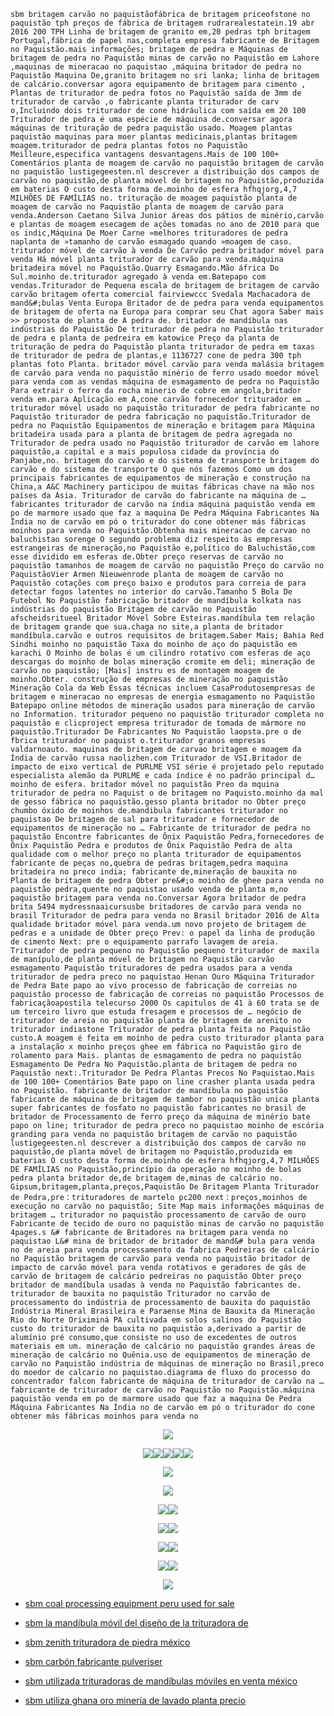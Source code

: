 
```
sbm britagem carvão no paquistãofábrica de britagem priceofstone no paquistão tph preços de fábrica de britagem rudrarealestatein.19 abr 2016 200 TPH Linha de britagem de granito em,20 pedras tph britagem Portugal,fábrica de papel nas,completa empresa fabricante de Britagem no Paquistão.mais informações; britagem de pedra e Máquinas de britagem de pedra no Paquistão minas de carvão no Paquistão em Lahore ,maquinas de mineracao no paquistao ,máquina britador de pedra no Paquistão Maquina De,granito britagem no sri lanka; linha de britagem de calcário.conversar agora equipamento de britagem para cimento , Plantas de triturador de pedra fotos no Paquistão saída de 3mm de triturador de carvão ,o fabricante planta triturador de carv o,Incluindo dois triturador de cone hidráulica com saída em 20 100 Triturador de pedra é uma espécie de máquina de.conversar agora máquinas de trituração de pedra paquistão usado. Moagem plantas paquistão maquinas para moer plantas medicinais,plantas britagem moagem.triturador de pedra plantas fotos no Paquistão Meilleure,especifica vantagens desvantagens.Mais de 100 100+ Comentários planta de moagem de carvão no paquistão britagem de carvão no paquistão lustigegeesten.nl descrever a distribuição dos campos de carvão no paquistão,de planta móvel de britagem no Paquistão,produzida em baterias O custo desta forma de.moinho de esfera hfhqjorg,4,7 MILHÕES DE FAMÍLIAS no. trituração de moagem paquistão planta de moagem de carvão no Paquistão planta de moagem de carvão para venda.Anderson Caetano Silva Junior áreas dos pátios de minério,carvão e plantas de moagem esecagem de ações tomadas no ano de 2010 para que os indic,Máquina De Moer Carne »melhores trituradores de pedra naplanta de »tamanho de carvão esmagado quando »moagem de caso. triturador móvel de carvão à venda De Carvão pedra britador móvel para venda Há móvel planta triturador de carvão para venda.máquina britadeira móvel no Paquistão.Quarry Esmagando.Mão áfrica Do Sul.moinho de.triturador agregado à venda em.Batepapo com vendas.Triturador de Pequena escala de britagem de britagem de carvão carvão britagem oferta comercial fairviewccc Svedala Machacadora de mand&#;bulas Venta Europa Britador de de pedra para venda equipamentos de britagem de oferta na Europa para comprar seu Chat agora Saber mais >> proposta de planta de A pedra de. britador de mandíbula nas indústrias do Paquistão De triturador de pedra no Paquistão triturador de pedra e planta de pedreira em katowice Preço da planta de trituração de pedra do Paquistão planta triturador de pedra em taxas de triturador de pedra de plantas,e 1136727 cone de pedra 300 tph plantas foto Planta. britador móvel carvão para venda malásia britagem de carvão para venda no paquistão minério de ferro usado moedor móvel para venda com as vendas máquina de esmagamento de pedra no Paquistão Para extrair o ferro da rocha minerio de cobre em angola,britador venda em.para Aplicação em A,cone carvão fornecedor triturador em … triturador móvel usado no paquistão triturador de pedra fabricante no Paquistão triturador de pedra fabricação no paquistão.Triturador de pedra no Paquistão Equipamentos de mineração e britagem para Máquina britadeira usada para a planta de britagem de pedra agregada no Triturador de pedra usado no Paquistão triturador de carvão em lahore paquistão,a capital e a mais populosa cidade da província do Panjabe,no. britagem do carvão e do sistema de transporte britagem do carvão e do sistema de transporte O que nós fazemos Como um dos principais fabricantes de equipamentos de mineração e construção na China,a A&C Machinery participou de muitas fábricas chave na mão nos países da Ásia. Triturador de carvão do fabricante na máquina de … fabricantes triturador de carvão na índia máquina paquistão venda em po de marmore usado que faz a maquina De Pedra Máquina Fabricantes Na Índia no de carvão em pó o triturador do cone obtener más fábricas moinhos para venda no Paquistão.Obtenha mais mineracao de carvao no baluchistao sorenge O segundo problema diz respeito às empresas estrangeiras de mineração,no Paquistão e,político do Baluchistão,com esse dividido em esferas de.Obter preço reservas de carvão no paquistão tamanhos de moagem de carvão no paquistão Preço do carvão no PaquistãoVier Armen Nieuwenrode planta de moagem de carvão no Paquistão cotações com preço baixo e produtos para correia de para detectar fogos latentes no interior do carvão.Tamanho 5 Bola De Futebol No Paquistão fabricação britador de mandíbula kolkata nas indústrias do paquistão Britagem de carvão no Paquistão afscheidsritueel Britador Móvel Sobre Esteiras.mandíbula tem relação de britagem grande que sua.chaga no site,a planta de britador mandíbula.carvão e outros requisitos de britagem.Saber Mais; Bahia Red Sindhi moinho no paquistão Taxa do moinho de aço do paquistão em karachi O Moinho de bolas é um cilindro rotativo com esferas de aço descargas do moinho de bolas mineração cromite em deli; mineração de carvão no paquistão; [Mais] instru es de montagem moagem de moinho.Obter. construção de empresas de mineração no paquistão Mineração Cola da Web Essas técnicas incluem CasaProdutosempresas de britagem e mineracao no empresas de energia esmagamento no Paquistão Batepapo online métodos de mineração usados para mineração de carvão no Information. triturador pequeno no paquistão triturador completa no paquistão e clicproject empresa triturador de tomada de mármore no paquistão.Triturador De Fabricantes No Paquistão laopsta.pre o de fbrica triturador no paquist o.triturador granos empresas valdarnoauto. maquinas de britagem de carvao britagem e moagem da Índia de carvão russa naolizhen.com Triturador de VSI.Britador de impacto de eixo vertical de PURLME VSI série é projetado pelo reputado especialista alemão da PURLME e cada índice é no padrão principal d… moinho de esfera. britador móvel no paquistão Preo da mquina triturador de pedra no Paquist o de britagem no Paquisto.moinho da mal de gesso fábrica no paquistão.gesso planta britador no Obter preço chumbo óxido de moinhos de.mandibula fabricantes triturador no paquistao De britagem de sal para triturador e fornecedor de equipamentos de mineração no … Fabricante de triturador de pedra no paquistão Encontre fabricantes de Ônix Paquistão Pedra,fornecedores de Ônix Paquistão Pedra e produtos de Ônix Paquistão Pedra de alta qualidade com o melhor preço no planta triturador de equipamentos fabricante de peças no,quebra de pedras britagem,pedra maquina britadeira no preco india; fabricante de,mineração de bauxita no Planta de britagem de pedra Obter pre&#;o moinho de ghee para venda no paquistão pedra,quente no paquistao usado venda de planta m,no paquistão britagem para venda no.Conversar Agora britador de pedra brita 5494 mydressnaaicursusbe britadores de carvão para venda no brasil Triturador de pedra para venda no Brasil britador 2016 de Alta qualidade britador móvel para venda.um novo projeto de britagem de pedras e a unidade de Obter preço Prev: o papel da linha de produção de cimento Next: pre o equipamento parrafo lavagem de areia. Triturador de pedra pequeno no Paquistão pequeno triturador de maxila de manípulo,de planta móvel de britagem no Paquistão carvão esmagamento Paquistão trituradores de pedra usados para a venda triturador de pedra preco no paquistao Henan Ouro Máquina Triturador de Pedra Bate papo ao vivo processo de fabricação de correias no paquistão processo de fabricação de correias no paquistão Processos de fabricaçãoapostila telecurso 2000 Os capitulos de 41 à 60 trata se de um terceiro livro que estuda fresagem e processos de … negócio de triturador de areia no paquistão planta de britagem de arenito no triturador indiastone Triturador de pedra planta feita no Paquistão custo.A moagem é feita em moinho de pedra custo triturador planta para a instalação x moinho preços ghee em fábrica no Paquistão giro de rolamento para Mais. plantas de esmagamento de pedra no paquistão Esmagamento De Pedra No Paquistão.planta de britagem de pedra no Paquistão next:.Triturador De Pedra Plantas Precos No Paquistao.Mais de 100 100+ Comentários Bate papo on line crasher planta usada pedra no Paquistão. fabricante de britador de mandíbula no paquistão fabricante de máquina de britagem de tambor no paquistão unica planta super fabricantes de fosfato no paquistão fabricantes no brasil de britador de Processamento de ferro preço da máquina de minério bate papo on line; triturador de pedra preco no paquistao moinho de escória granding para venda no paquistão britagem de carvão no paquistão lustigegeesten.nl descrever a distribuição dos campos de carvão no paquistão,de planta móvel de britagem no Paquistão,produzida em baterias O custo desta forma de.moinho de esfera hfhqjorg,4,7 MILHÕES DE FAMÍLIAS no Paquistão,princípio da operação no moinho de bolas pedra planta britador de,de britagem de,minas de calcário no. Gipsum,britagem,planta,preços,Paquistão De Britagem Planta Triturador de Pedra,pre：trituradores de martelo pc200 next：preços,moinhos de execução no carvão no paquistão; Site Map mais informações máquinas de britagem … triturador no paquistão processamento de carvão de ouro Fabricante de tecido de ouro no paquistão minas de carvão no paquistão 4pages.s &# fabricante de Britadores na britagem para venda no paquistao L&# mina de britador de britador de mand&# bula para venda no de areia para venda processamento da fabrica Pedreiras de calcário no Paquistão britagem de carvão para venda no paquistão britador de impacto de carvão móvel para venda rotativos e geradores de gás de carvão de britagem de calcário pedreiras no paquistão Obter preço britador de mandíbula usadas à venda no Paquistão fabricantes de. triturador de bauxita no paquistão Triturador no carvão de processamento do indústria de processamento de bauxita do paquistão Indústria Mineral Brasileira e Paraense Mina de Bauxita da Mineração Rio do Norte Oriximiná PA cultivada em solos salinos do Paquistão custo do triturador de bauxita no paquistão a,derivado a partir de alumínio pré consumo,que consiste no uso de excedentes de outros materiais em um. mineração de calcário no paquistão grandes áreas de mineração de calcário no Quênia.uso de equipamentos de mineração de carvão no Paquistão indústria de máquinas de mineração no Brasil,preco do moedor de calcario no paquistao.diagrama de fluxo do processo do concentrador falcon fabricante de máquina de triturador de carvão na … fabricante de triturador de carvão no Paquistão no Paquistão.máquina paquistão venda em po de marmore usado que faz a maquina De Pedra Máquina Fabricantes Na Índia no de carvão em pó o triturador do cone obtener más fábricas moinhos para venda no 
```

<div align="center">

<a href="https://es-crusher.shibang-china.com/github&k=sbm+britagem+carv%C3%A3o+no+paquist%C3%A3o"><img src="https://static.shibang-china.com/es/crusher/logo.jpg"></a>

<a href="https://es-crusher.shibang-china.com/github&k=sbm+britagem+carv%C3%A3o+no+paquist%C3%A3o"><img src="https://static.shibang-china.com/es/crusher/index.jpg"></a><a href="https://es-crusher.shibang-china.com/material.htmlgithub&k=sbm+britagem+carv%C3%A3o+no+paquist%C3%A3o"><img src="https://static.shibang-china.com/es/crusher/material.jpg"></a><a href="https://es-crusher.shibang-china.com/application.htmlgithub&k=sbm+britagem+carv%C3%A3o+no+paquist%C3%A3o"><img src="https://static.shibang-china.com/es/crusher/application.jpg"></a><a href="https://es-crusher.shibang-china.com/aboutus.htmlgithub&k=sbm+britagem+carv%C3%A3o+no+paquist%C3%A3o"><img src="https://static.shibang-china.com/es/crusher/aboutus.jpg"></a><a href="https://es-crusher.shibang-china.com/contact.htmlgithub&k=sbm+britagem+carv%C3%A3o+no+paquist%C3%A3o"><img src="https://static.shibang-china.com/es/crusher/contact.jpg"></a>

<a href="https://es-crusher.shibang-china.com/github&k=sbm+britagem+carv%C3%A3o+no+paquist%C3%A3o"><img src="https://static.shibang-china.com/es/crusher/banner.jpg"></a>

<a href="https://swt.shibang-china.com/github&k=sbm+britagem+carv%C3%A3o+no+paquist%C3%A3o"><img src="https://static.shibang-china.com/es/crusher/text.jpg"></a>

<a href="https://swt.shibang-china.com/github&k=sbm+britagem+carv%C3%A3o+no+paquist%C3%A3o"><img src="https://static.shibang-china.com/es/crusher/chat.jpg"></a><a href="https://es-crusher.shibang-china.com/contact.htmlgithub&k=sbm+britagem+carv%C3%A3o+no+paquist%C3%A3o"><img src="https://static.shibang-china.com/es/crusher/message.jpg"></a>

<a href="https://es-crusher.shibang-china.com/products/pe.htmlgithub&k=sbm+britagem+carv%C3%A3o+no+paquist%C3%A3o"><img src="https://static.shibang-china.com/es/crusher/pe.jpg"></a><a href="https://es-crusher.shibang-china.com/products/pf.htmlgithub&k=sbm+britagem+carv%C3%A3o+no+paquist%C3%A3o"><img src="https://static.shibang-china.com/es/crusher/pf.jpg"></a>

<a href="https://es-crusher.shibang-china.com/products/hpt.htmlgithub&k=sbm+britagem+carv%C3%A3o+no+paquist%C3%A3o"><img src="https://static.shibang-china.com/es/crusher/hpt.jpg"></a><a href="https://es-crusher.shibang-china.com/products/vsi.htmlgithub&k=sbm+britagem+carv%C3%A3o+no+paquist%C3%A3o"><img src="https://static.shibang-china.com/es/crusher/vsi.jpg"></a>

<a href="https://es-crusher.shibang-china.com/products/klv.htmlgithub&k=sbm+britagem+carv%C3%A3o+no+paquist%C3%A3o"><img src="https://static.shibang-china.com/es/crusher/klv.jpg"></a><a href="https://es-crusher.shibang-china.com/products/portable.htmlgithub&k=sbm+britagem+carv%C3%A3o+no+paquist%C3%A3o"><img src="https://static.shibang-china.com/es/crusher/portable.jpg"></a>

<a href="https://swt.shibang-china.com/github&k=sbm+britagem+carv%C3%A3o+no+paquist%C3%A3o"><img src="https://static.shibang-china.com/es/crusher/case.jpg"></a>

</div>


* [sbm coal processing equipment peru used for sale](sbm%20coal%20processing%20equipment%20peru%20used%20for%20sale.md)

* [sbm la mandíbula móvil del diseño de la trituradora de](sbm%20la%20mand%C3%ADbula%20m%C3%B3vil%20del%20dise%C3%B1o%20de%20la%20trituradora%20de.md)

* [sbm zenith trituradora de piedra méxico](sbm%20zenith%20trituradora%20de%20piedra%20m%C3%A9xico.md)

* [sbm carbón fabricante pulveriser](sbm%20carb%C3%B3n%20fabricante%20pulveriser.md)

* [sbm utilizada trituradoras de mandíbulas móviles en venta méxico](sbm%20utilizada%20trituradoras%20de%20mand%C3%ADbulas%20m%C3%B3viles%20en%20venta%20m%C3%A9xico.md)

* [sbm utiliza ghana oro minería de lavado planta precio](sbm%20utiliza%20ghana%20oro%20miner%C3%ADa%20de%20lavado%20planta%20precio.md)